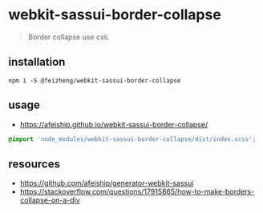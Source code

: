 # webkit-sassui-border-collapse
> Border collapse use css.

## installation
```shell
npm i -S @feizheng/webkit-sassui-border-collapse
```

## usage
+ https://afeiship.github.io/webkit-sassui-border-collapse/

```scss
@import 'node_modules/webkit-sassui-border-collapse/dist/index.scss';
```

## resources
- https://github.com/afeiship/generator-webkit-sassui
- https://stackoverflow.com/questions/17915865/how-to-make-borders-collapse-on-a-div
